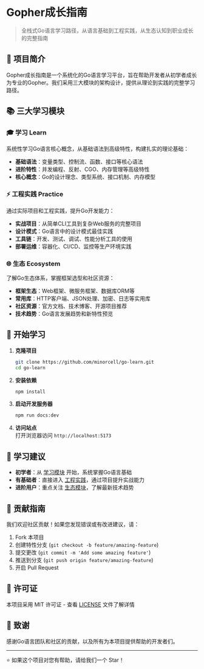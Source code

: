 # Gopher成长指南

> 全栈式Go语言学习路径，从语言基础到工程实践，从生态认知到职业成长的完整指南

## 🎯 项目简介

Gopher成长指南是一个系统化的Go语言学习平台，旨在帮助开发者从初学者成长为专业的Gopher。我们采用三大模块的架构设计，提供从理论到实践的完整学习路径。

## 📚 三大学习模块

### 🎓 学习 Learn
系统性学习Go语言核心概念，从基础语法到高级特性，构建扎实的理论基础：
- **基础语法**：变量类型、控制流、函数、接口等核心语法
- **进阶特性**：并发编程、反射、CGO、内存管理等高级特性  
- **核心概念**：Go的设计理念、类型系统、接口机制、内存模型

### ⚡ 工程实践 Practice
通过实际项目和工程实践，提升Go开发能力：
- **实战项目**：从简单CLI工具到复杂Web服务的完整项目
- **设计模式**：Go语言中的设计模式最佳实践
- **工具链**：开发、测试、调试、性能分析工具的使用
- **部署运维**：容器化、CI/CD、监控等生产环境实践

### 🌐 生态 Ecosystem  
了解Go生态体系，掌握框架选型和社区资源：
- **框架生态**：Web框架、微服务框架、数据库ORM等
- **常用库**：HTTP客户端、JSON处理、加密、日志等实用库
- **社区资源**：官方文档、技术博客、开源项目推荐
- **技术趋势**：Go语言发展趋势和新特性预览

## 🚀 开始学习

1. **克隆项目**
   ```bash
   git clone https://github.com/minorcell/go-learn.git
   cd go-learn
   ```

2. **安装依赖**
   ```bash
   npm install
   ```

3. **启动开发服务器**
   ```bash
   npm run docs:dev
   ```

4. **访问站点**  
   打开浏览器访问 `http://localhost:5173`

## 📖 学习建议

- **初学者**：从 [学习模块](/docs/learn/) 开始，系统掌握Go语言基础
- **有基础者**：直接进入 [工程实践](/docs/practice/)，通过项目提升实战能力  
- **进阶用户**：重点关注 [生态模块](/docs/ecosystem/)，了解最新技术趋势

## 🤝 贡献指南

我们欢迎社区贡献！如果您发现错误或有改进建议，请：

1. Fork 本项目
2. 创建特性分支 (`git checkout -b feature/amazing-feature`)
3. 提交更改 (`git commit -m 'Add some amazing feature'`)
4. 推送到分支 (`git push origin feature/amazing-feature`)
5. 开启 Pull Request

## 📄 许可证

本项目采用 MIT 许可证 - 查看 [LICENSE](LICENSE) 文件了解详情

## 🙏 致谢

感谢Go语言团队和社区的贡献，以及所有为本项目提供帮助的开发者们。

---

⭐ 如果这个项目对您有帮助，请给我们一个 Star！